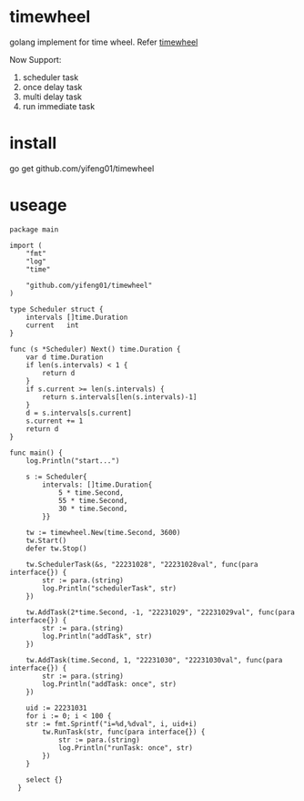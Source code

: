 # timewheel
golang implement for time wheel. Refer [timewheel](https://github.com/nosixtools/timewheel)

Now Support:
1. scheduler task
2. once delay task
3. multi delay task
4. run immediate task

# install
go get github.com/yifeng01/timewheel

# useage

```
package main

import (
	"fmt"
	"log"
	"time"

	"github.com/yifeng01/timewheel"
)

type Scheduler struct {
	intervals []time.Duration
	current   int
}

func (s *Scheduler) Next() time.Duration {
	var d time.Duration
	if len(s.intervals) < 1 {
		return d
	}
	if s.current >= len(s.intervals) {
		return s.intervals[len(s.intervals)-1]
	}
	d = s.intervals[s.current]
	s.current += 1
	return d
}

func main() {
	log.Println("start...")

	s := Scheduler{
		intervals: []time.Duration{
			5 * time.Second,
			55 * time.Second,
			30 * time.Second,
		}}

	tw := timewheel.New(time.Second, 3600)
	tw.Start()
	defer tw.Stop()

	tw.SchedulerTask(&s, "22231028", "22231028val", func(para interface{}) {
		str := para.(string)
		log.Println("schedulerTask", str)
	})

	tw.AddTask(2*time.Second, -1, "22231029", "22231029val", func(para interface{}) {
		str := para.(string)
		log.Println("addTask", str)
	})

	tw.AddTask(time.Second, 1, "22231030", "22231030val", func(para interface{}) {
		str := para.(string)
		log.Println("addTask: once", str)
	})

	uid := 22231031
	for i := 0; i < 100 {
  	str := fmt.Sprintf("i=%d,%dval", i, uid+i)
		tw.RunTask(str, func(para interface{}) {
			str := para.(string)
			log.Println("runTask: once", str)
		})
	}

	select {}
  }
```
